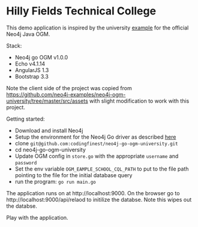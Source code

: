 # Hilly Fields Technical College

This demo application is inspired by the university [example](https://github.com/neo4j-examples/neo4j-ogm-university) for the official Neo4j Java OGM. 

Stack:

* Neo4j go OGM v1.0.0
* Echo v4.1.14
* AngularJS 1.3
* Bootstrap 3.3

Note the client side of the project was copied from https://github.com/neo4j-examples/neo4j-ogm-university/tree/master/src/assets with slight modification to work with this project.


Getting started:

* Download and install Neo4j
* Setup the environment for the Neo4j Go driver as described [here](https://github.com/neo4j/neo4j-go-driver#requirements)
* clone `git@github.com:codingfinest/neo4j-go-ogm-university.git`
* cd neo4j-go-ogm-university
* Update OGM config in `store.go` with the appropriate `username` and `password`
* Set the env variable `OGM_EAMPLE_SCHOOL_CQL_PATH` to put to the file path pointing to the file for the initial database query
* run the program: `go run main.go`


The application runs on at http://localhost:9000. On the browser go to http://localhost:9000/api/relaod to initilize the databse. Note this wipes out the databse.


Play with the application.
